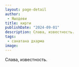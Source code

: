 ```yaml
---
layout: page-detail
author:
 - Яшодеви
title: кирти
publishDate: "2024-09-01"
description: Слава, известность.
tags:
 - санатана дхарма
image: 
---
```


Слава, известность.

